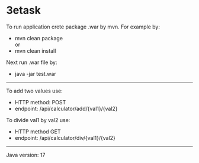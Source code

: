 # 3etask

To run application crete package .war by mvn. For example by:
- mvn clean package 
<br> or
- mvn clean install

Next run .war file by:
- java -jar test.war

---

To add two values use:
 - HTTP method: POST
 - endpoint: /api/calculator/add/{val1}/{val2}
 
 To divide val1 by val2 use:
 - HTTP method GET
 - endpoint: /api/calculator/div/{val1}/{val2}
 
 ---
 
 Java version: 17
 
